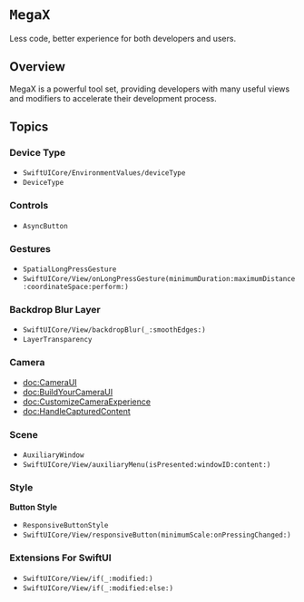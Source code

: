 # ``MegaX``

Less code, better experience for both developers and users.

## Overview

MegaX is a powerful tool set, providing developers with many useful views and modifiers to accelerate their development process.

## Topics

### Device Type

- ``SwiftUICore/EnvironmentValues/deviceType``
- ``DeviceType``

### Controls

- ``AsyncButton``

### Gestures

- ``SpatialLongPressGesture``
- ``SwiftUICore/View/onLongPressGesture(minimumDuration:maximumDistance:coordinateSpace:perform:)``

### Backdrop Blur Layer

- ``SwiftUICore/View/backdropBlur(_:smoothEdges:)``
- ``LayerTransparency``

### Camera

- <doc:CameraUI>
- <doc:BuildYourCameraUI>
- <doc:CustomizeCameraExperience>
- <doc:HandleCapturedContent>

### Scene

- ``AuxiliaryWindow``
- ``SwiftUICore/View/auxiliaryMenu(isPresented:windowID:content:)``

### Style

**Button Style**

- ``ResponsiveButtonStyle``
- ``SwiftUICore/View/responsiveButton(minimumScale:onPressingChanged:)``

### Extensions For SwiftUI

- ``SwiftUICore/View/if(_:modified:)``
- ``SwiftUICore/View/if(_:modified:else:)``
